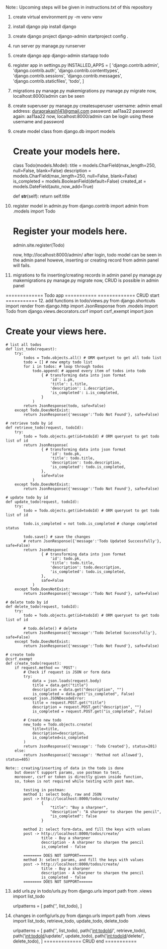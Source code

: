 Note:: Upcoming steps will be given in instructions.txt of this repository

1. create virtual environment
py -m venv venv

2. install django
pip install django

3. create django project
django-admin startproject config .

4. run server
py manage.py runserver

5. create django app
django-admin startapp todo

6. register app in settings.py 
INSTALLED_APPS = [
    'django.contrib.admin',
    'django.contrib.auth',
    'django.contrib.contenttypes',
    'django.contrib.sessions',
    'django.contrib.messages',
    'django.contrib.staticfiles',
    'todo',
]

7. migrations
py manage.py makemigrations
py manage.py migrate
now, localhost:8000/admin can be seen

8. create superuser
py manage.py createsuperuser
username: admin
email address: duraprakash141@gmail.com
password: aa11aa22
password again: aa11aa22
now, localhost:8000/admin can be login using these username and password

9. create model class
    from django.db import models

    # Create your models here.
    class Todo(models.Model):
        title = models.CharField(max_length=250, null=False, blank=False)
        description = models.CharField(max_length=250, null=False, blank=False)
        is_completed = models.BooleanField(default=False)
        created_at  = models.DateField(auto_now_add=True)

    def __str__(self):
        return self.title

10. register model in admin.py
    from django.contrib import admin
    from .models import Todo

    # Register your models here.
    admin.site.register(Todo)

    now, http://localhost:8000/admin/ after login, todo model can be seen in the admin panel
    howeve, inserting or creating record from admin panel will fails.

11. migrations to fix inserting/creating records in admin panel
py manage.py makemigrations
py manage.py migrate
now, CRUD is possible in admin panel

============= Todo app ===========
============= CRUD start ===========
12. add functions in todo/views.py
   from django.shortcuts import render
from django.http import JsonResponse
from .models import Todo
from django.views.decorators.csrf import csrf_exempt
import json

# Create your views here.

    # list all todos
    def list_todo(request):
        try:
            todos = Todo.objects.all() # ORM quetyset to get all todo list
            todo = [] # new empty todo list
            for i in todos: # loop through todos
                todo.append( # append every item of todos into todo
                    { # transforming data into json format
                        'id': i.pk,
                        'title': i.title,
                        'description': i.description,
                        'is_completed': i.is_completed,
                    }
                )
            return JsonResponse(todo, safe=False)
        except Todo.DoesNotExist:
            return JsonResponse({'message':'Todo Not Found'}, safe=False)

    # retrieve todo by id
    def retrieve_todo(request, todoId):
        try:
            todo = Todo.objects.get(id=todoId) # ORM queryset to get todo list of id
            return JsonResponse(
                    { # transforming data into json format
                        'id': todo.pk,
                        'title': todo.title,
                        'description': todo.description,
                        'is_completed': todo.is_completed,
                    },
                    safe=False
                )
        except Todo.DoesNotExist:
            return JsonResponse({'message':'Todo Not Found'}, safe=False)

    # update todo by id
    def update_todo(request, todoId):
        try:
            todo = Todo.objects.get(id=todoId) # ORM queryset to get todo list of id

            todo.is_completed = not todo.is_completed # change completed status
            
            todo.save() # save the changes
            # return JsonResponse({'message':'Todo Updated Successfully'}, safe=False)
            return JsonResponse(
                    { # transforming data into json format
                        'id': todo.pk,
                        'title': todo.title,
                        'description': todo.description,
                        'is_completed': todo.is_completed,
                    },
                    safe=False
                )
        except Todo.DoesNotExist:
            return JsonResponse({'message':'Todo Not Found'}, safe=False)

    # delete todo by id
    def delete_todo(request, todoId):
        try:
            todo = Todo.objects.get(id=todoId) # ORM queryset to get todo list of id

            # todo.delete() # delete
            return JsonResponse({'message':'Todo Deleted Successfully'}, safe=False)
        except Todo.DoesNotExist:
            return JsonResponse({'message':'Todo Not Found'}, safe=False)

    # create todo
    @csrf_exempt
    def create_todo(request):
        if request.method == 'POST':
            # Check if request is JSON or form data
            try:
                data = json.loads(request.body)
                title = data.get("title")
                description = data.get("description", "")
                is_completed = data.get("is_completed", False)
            except json.JSONDecodeError:
                title = request.POST.get("title")
                description = request.POST.get("description", "")
                is_completed = request.POST.get("is_completed", False)

            # Create new todo
            new_todo = Todo.objects.create(
                title=title,
                description=description,
                is_completed=is_completed
            )
            return JsonResponse({'message': 'Todo Created'}, status=201)
        else:
            return JsonResponse({'message': 'Method not allowed'}, status=405)

    Note:: creating/inserting of data in the todo is done 
        but doesn't support params, use postman to test,
        moreover, csrf or token is directly given inside function,
        so, token is not required while testing with post man.
            
            testing in postman: 
            method 1: select body, raw and JSON
            post -> http://localhost:8000/todos/create/
                    {
                        "title": "Buy a sharpner",
                        "description": "A sharpner to sharpen the pencil",
                        "is_completed": false
                    }

            method 2: select form-data, and fill the keys with values
            post -> http://localhost:8000/todos/create/
                    title - Buy a sharpner
                    description - A sharpner to sharpen the pencil
                    is_completed - false

            ======== DOES NOT SUPPORT======
            method 3: select params, and fill the keys with values
            post -> http://localhost:8000/todos/create/
                    title - Buy a sharpner
                    description - A sharpner to sharpen the pencil
                    is_completed - false
            ======== DOES NOT SUPPORT======

13. add urls.py in todo/urls.py
    from django.urls import path
    from .views import list_todo

    urlpatterns = [
        path('', list_todo),
    ]

14. changes in config/urls.py
    from django.urls import path
    from .views import list_todo, retrieve_todo, update_todo, delete_todo

    urlpatterns = [
        path('', list_todo),
        path('<int:todoId>/', retrieve_todo),
        path('<int:todoId>/update/', update_todo),
        path('<int:todoId>/delete/', delete_todo),
    ]
============= CRUD end ===========

